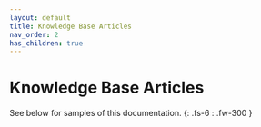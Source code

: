 ```yaml
---
layout: default
title: Knowledge Base Articles
nav_order: 2
has_children: true
---
```


# Knowledge Base Articles

See below for samples of this documentation.
{: .fs-6 : .fw-300 }
